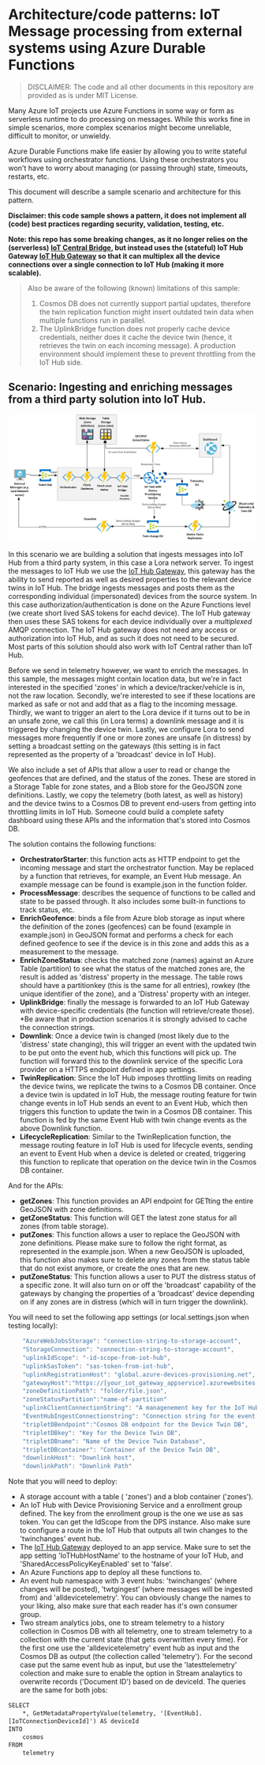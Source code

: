 # Architecture/code patterns: IoT Message processing from external systems using Azure Durable Functions

> DISCLAIMER: The code and all other documents in this repository are provided as is under MIT License.

Many Azure IoT projects use Azure Functions in some way or form as serverless runtime to do processing on messages. While this works fine in simple scenarios, more complex scenarios might become unreliable, difficult to monitor, or unwieldy. 

Azure Durable Functions make life easier by allowing you to write stateful workflows using orchestrator functions. Using these orchestrators you won't have to worry about managing (or passing through) state, timeouts, restarts, etc.

This document will describe a sample scenario and architecture for this pattern.

**Disclaimer: this code sample shows a pattern, it does not implement all (code) best practices regarding security, validation, testing, etc.**

**Note: this repo has some breaking changes, as it no longer relies on the (serverless) [IoT Central Bridge](https://github.com/Azure/iotc-device-bridge), but instead uses the (stateful) IoT Hub Gateway [IoT Hub Gateway](https://github.com/jessevl/IoTHubGateway) so that it can multiplex all the device connections over a single connection to IoT Hub (making it more scalable).**

> Also be aware of the following (known) limitations of this sample:
> 1. Cosmos DB does not currently support partial updates, therefore the twin replication function might insert outdated twin data when multiple functions run in parallel.
> 2. The UplinkBridge function does not properly cache device credentials, neither does it cache the device twin (hence, it retrieves the twin on each incoming message). A production environment should implement these to prevent throttling from the IoT Hub side.

## Scenario: Ingesting and enriching messages from a third party solution into IoT Hub.
![Architecture](/assets/architecture.png "Architecture")

In this scenario we are building a solution that ingests messages into IoT Hub from a third party system, in this case a Lora network server. To ingest the messages to IoT Hub we use the [IoT Hub Gateway](https://github.com/jessevl/IoTHubGateway), this gateway has the ability to send reported as well as desired properties to the relevant device twins in IoT Hub. The bridge ingests messages and posts them as the corresponding individual (impersonated) devices from the source system. In this case authorization/authentication is done on the Azure Functions level (we create short lived SAS tokens for eachd device). The IoT Hub gateway then uses these SAS tokens for each device individually over a *multiplexed* AMQP  connection. The IoT Hub gateway does not need any access or authorization into IoT Hub, and as such it does not need to be secured. Most parts of this solution should also work with IoT Central rather than IoT Hub.

Before we send in telemetry however, we want to enrich the messages. In this sample, the messages might contain location data, but we're in fact interested in the specified 'zones' in which a device/tracker/vehicle is in, not the raw location. Secondly, we're interested to see if these locations are marked as safe or not and add that as a flag to the incoming message. Thirdly, we want to trigger an alert to the Lora device if it turns out to be in an unsafe zone, we call this (in Lora terms) a downlink message and it is triggered by changing the device twin. Lastly, we configure Lora to send messages more frequently if one or more zones are unsafe (in distress) by setting a broadcast setting on the gateways (this setting is in fact represented as the property of a 'broadcast' device in IoT Hub).

We also include a set of APIs that allow a user to read or change the geofences that are defined, and the status of the zones. These are stored in a Storage Table for zone states, and a Blob store for the GeoJSON zone definitions. Lastly, we copy the telemetry (both latest, as well as history) and the device twins to a Cosmos DB to prevent end-users from getting into throttling limits in IoT Hub. Someone could build a complete safety dashboard using these APIs and the information that's stored into Cosmos DB.

The solution contains the following functions:
* **OrchestratorStarter**: this function acts as HTTP endpoint to get the incoming message and start the orchestrator function. May be replaced by a function that retrieves, for example, an Event Hub message. An example message can be found is example.json in the function folder.
* **ProcessMessage**: describes the sequence of functions to be called and state to be passed through. It also includes some built-in functions to track status, etc.
* **EnrichGeofence**: binds a file from Azure blob storage as input where the definition of the zones (geofences) can be found (example in example.json) in GeoJSON format and performs a check for each defined geofence to see if the device is in this zone and adds this as a measurement to the message.
* **EnrichZoneStatus**: checks the matched zone (names) against an Azure Table (partition) to see what the status of the matched zones are, the result is added as 'distress' property in the message. The table rows should have a partitionkey (this is the same for all entries), rowkey (the unique identifier of the zone), and a 'Distress' property with an integer. 
* **UplinkBridge**: finally the message is forwarded to an IoT Hub Gateway with device-specific credentials (the function will retrieve/create those). *Be aware that in production scenarios it is strongly advised to cache the connection strings.
* **Downlink**: Once a device twin is changed (most likely due to the 'distress' state changing), this will trigger an event with the updated twin to be put onto the event hub, which this functions will pick up. The function will forward this to the downlink service of the specific Lora provider on a HTTPS endpoint defined in app settings.
* **TwinReplication**: Since the IoT Hub imposes throttling limits on reading the device twins, we replicate the twins to a Cosmos DB container. Once a device twin is updated in IoT Hub, the message routing feature for twin change events in IoT Hub sends an event to an Event Hub, which then triggers this function to update the twin in a Cosmos DB container. This function is fed by the same Event Hub with twin change events as the above Downlink function. 
* **LifecycleReplication**: Similar to the TwinReplication function, the message routing feature in IoT Hub is used for lifecycle events, sending an event to Event Hub when a device is deleted or created, triggering this function to replicate that operation on the device twin in the Cosmos DB container.

And for the APIs:
* **getZones**: This function provides an API endpoint for GETting the entire GeoJSON with zone definitions.
* **getZoneStatus**: This function will GET the latest zone status for all zones (from table storage).
* **putZones**: This function allows a user to replace the GeoJSON with zone definitions. Please make sure to follow the right format, as represented in the example.json. When a new GeoJSON is uploaded, this function also makes sure to delete any zones from the status table that do not exist anymore, or create the ones that are new.
* **putZoneStatus**: This function allows a user to PUT the distress status of a specific zone. It will also turn on or off the 'broadcast' capability of the gateways by changing the properties of a 'broadcast' device depending on if any zones are in distress (which will in turn trigger the downlink).


You will need to set the following app settings (or local.settings.json when testing locally):
```javascript
    "AzureWebJobsStorage": "connection-string-to-storage-account",
    "StorageConnection": "connection-string-to-storage-account",
    "uplinkIdScope": "-id-scope-from-iot-hub",
    "uplinkSasToken": "sas-token-from-iot-hub",
    "uplinkRegistrationHost": "global.azure-devices-provisioning.net",
    "gatewayHost":"https://[your_iot_gateway_appservice].azurewebsites.net/gateway/"
    "zoneDefinitionPath": "folder/file.json",
    "zoneStatusPartition":"name-of-partition"
    "uplinkClientConnectionString": "A managenement key for the IoT Hub",
    "EventHubIngestConnectionstring": "Connection string for the event hub",
    "tripletDBendpoint":"Cosmos DB endpoint for the Device Twin DB",
    "tripletDBkey": "Key for the Device Twin DB",
    "tripletDBname": "Name of the Device Twin Database",
    "tripletDBcontainer": "Container of the Device Twin DB",
    "downlinkHost": "Downlink host",
    "downlinkPath": "Downlink Path"
```

Note that you will need to deploy:
* A storage account with a table ( 'zones') and a blob container ('zones').
* An IoT Hub with Device Provisioning Service and a enrollment group defined. The key from the enrollment group is the one we use as sas token. You can get the IdScope from the DPS instance. Also make sure to configure a route in the IoT Hub that outputs all twin changes to the 'twinchanges' event hub.
* The [IoT Hub Gateway](https://github.com/jessevl/IoTHubGateway) deployed to an app service. Make sure to set the app setting 'IoTHubHostName' to the hostname of your IoT Hub, and 'SharedAccessPolicyKeyEnabled' set to 'false'.
* An Azure Functions app to deploy all these functions to.
* An event hub namespace with 3 event hubs: 'twinchanges' (where changes will be posted), 'twtgingest' (where messages will be ingested from) and 'alldevicetelemetry'. You can obviously change the names to your liking, also make sure that each reader has it's own consumer group. 
* Two stream analytics jobs, one to stream telemetry to a history collection in Cosmos DB with all telemetry, one to stream telemetry to a collection with the current state (that gets overwritten every time). For the first one use the 'alldevicetelemetry' event hub as input and the Cosmos DB as output (the collection called 'telemetry'). For the second case put the same event hub as input, but use the 'latesttelemetry' colection and make sure to enable the option in Stream analaytics to overwrite records ('Document ID') based on de deviceId. The queries are the same for both jobs: 
```
SELECT
    *, GetMetadataPropertyValue(telemetry, '[EventHub].[IoTConnectionDeviceId]') AS deviceId
INTO
    cosmos
FROM
    telemetry
```

